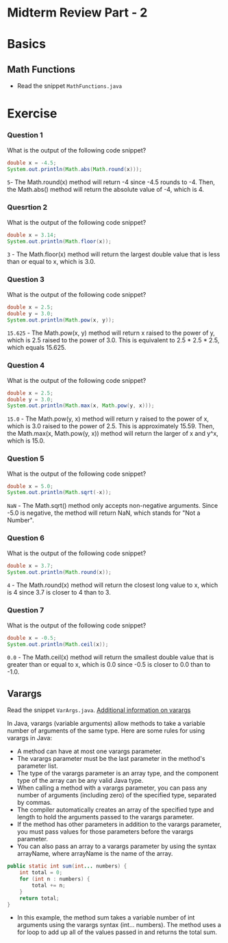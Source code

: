 # Midterm Review Part - 2

# Basics
## Math Functions
- Read the snippet `MathFunctions.java`
# Exercise
### Question 1
What is the output of the following code snippet?
```java
double x = -4.5;
System.out.println(Math.abs(Math.round(x)));
```
`5`- The Math.round(x) method will return -4 since -4.5 rounds to -4. Then, the Math.abs() method will return the absolute value of -4, which is 4.
### Quesrtion 2
What is the output of the following code snippet?
```java
double x = 3.14;
System.out.println(Math.floor(x));
```
`3` - The Math.floor(x) method will return the largest double value that is less than or equal to x, which is 3.0.
### Question 3
What is the output of the following code snippet?
```java
double x = 2.5;
double y = 3.0;
System.out.println(Math.pow(x, y));
```
`15.625` - The Math.pow(x, y) method will return x raised to the power of y, which is 2.5 raised to the power of 3.0. This is equivalent to 2.5 * 2.5 * 2.5, which equals 15.625.
### Question 4
What is the output of the following code snippet?
```java
double x = 2.5;
double y = 3.0;
System.out.println(Math.max(x, Math.pow(y, x)));
```
`15.0` - The Math.pow(y, x) method will return y raised to the power of x, which is 3.0 raised to the power of 2.5. This is approximately 15.59. Then, the Math.max(x, Math.pow(y, x)) method will return the larger of x and y^x, which is 15.0.
### Question 5
What is the output of the following code snippet?
```java
double x = 5.0;
System.out.println(Math.sqrt(-x));
```
`NaN` - The Math.sqrt() method only accepts non-negative arguments. Since -5.0 is negative, the method will return NaN, which stands for "Not a Number".
### Question 6
What is the output of the following code snippet?
```java
double x = 3.7;
System.out.println(Math.round(x));
```
`4` - The Math.round(x) method will return the closest long value to x, which is 4 since 3.7 is closer to 4 than to 3.
### Question 7
What is the output of the following code snippet?
```java
double x = -0.5;
System.out.println(Math.ceil(x));
```
`0.0` - The Math.ceil(x) method will return the smallest double value that is greater than or equal to x, which is 0.0 since -0.5 is closer to 0.0 than to -1.0.

## Varargs
Read the snippet `VarArgs.java`. [Additional information on varargs](https://github.com/TejasViswa/PIC20A_Disc/blob/main/Week_3/Varargs.md)

In Java, varargs (variable arguments) allow methods to take a variable number of arguments of the same type. Here are some rules for using varargs in Java:
- A method can have at most one varargs parameter.
- The varargs parameter must be the last parameter in the method's parameter list.
- The type of the varargs parameter is an array type, and the component type of the array can be any valid Java type.
- When calling a method with a varargs parameter, you can pass any number of arguments (including zero) of the specified type, separated by commas.
- The compiler automatically creates an array of the specified type and length to hold the arguments passed to the varargs parameter.
- If the method has other parameters in addition to the varargs parameter, you must pass values for those parameters before the varargs parameter.
- You can also pass an array to a varargs parameter by using the syntax arrayName, where arrayName is the name of the array.
```java
public static int sum(int... numbers) {
    int total = 0;
    for (int n : numbers) {
        total += n;
    }
    return total;
}
```
- In this example, the method sum takes a variable number of int arguments using the varargs syntax (int... numbers). The method uses a for loop to add up all of the values passed in and returns the total sum.





